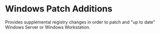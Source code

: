 # Windows Patch Additions

Provides supplemental registry changes in order to patch and "up to date" Windows Server or Windows Workstation.
